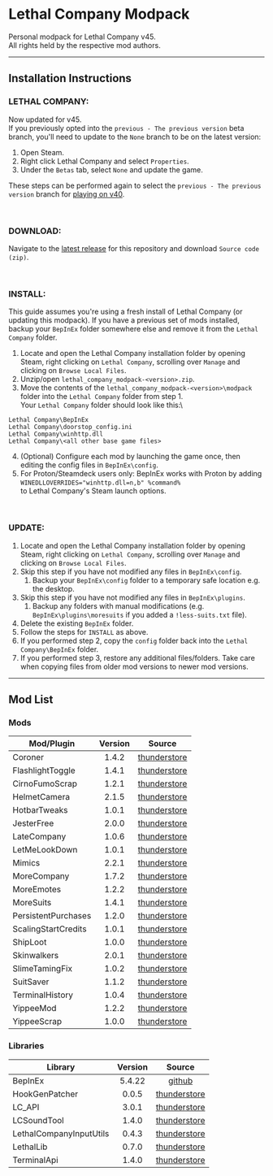 # Lethal Company Modpack
Personal modpack for Lethal Company v45.\
All rights held by the respective mod authors.

---
## Installation Instructions
### LETHAL COMPANY:
Now updated for v45.\
If you previously opted into the `previous - The previous version` beta branch, you'll need to update to the `None` branch to be on the latest version:
1. Open Steam.
2. Right click Lethal Company and select `Properties`.
3. Under the `Betas` tab, select `None` and update the game.

These steps can be performed again to select the `previous - The previous version` branch for [playing on v40](https://github.com/konovic/lethal_company_modpack/releases/tag/v1.1.0).

<br>

### DOWNLOAD:
Navigate to the [latest release](https://github.com/konovic/lethal_company_modpack/releases/latest) for this repository and download `Source code (zip)`.

<br>

### INSTALL:
This guide assumes you're using a fresh install of Lethal Company (or updating this modpack). If you have a previous set of mods installed, backup your `BepInEx` folder somewhere else and remove it from the `Lethal Company` folder.
1. Locate and open the Lethal Company installation folder by opening Steam, right clicking on `Lethal Company`, scrolling over `Manage` and clicking on `Browse Local Files`.
2. Unzip/open `lethal_company_modpack-<version>.zip`.
3. Move the contents of the `lethal_company_modpack-<version>\modpack` folder into the `Lethal Company` folder from step 1.\
Your `Lethal Company` folder should look like this:\
```
Lethal Company\BepInEx
Lethal Company\doorstop_config.ini
Lethal Company\winhttp.dll
Lethal Company\<all other base game files>
```
4. (Optional) Configure each mod by launching the game once, then editing the config files in `BepInEx\config`.
5. For Proton/Steamdeck users only: BepInEx works with Proton by adding\
`WINEDLLOVERRIDES="winhttp.dll=n,b" %command%`\
to Lethal Company's Steam launch options.

<br>

### UPDATE:
1. Locate and open the Lethal Company installation folder by opening Steam, right clicking on `Lethal Company`, scrolling over `Manage` and clicking on `Browse Local Files`.
2. Skip this step if you have not modified any files in `BepInEx\config`.
    1. Backup your `BepInEx\config` folder to a temporary safe location e.g. the desktop.
3. Skip this step if you have not modified any files in `BepInEx\plugins`.
    1. Backup any folders with manual modifications (e.g. `BepInEx\plugins\moresuits` if you added a `!less-suits.txt` file).
4. Delete the existing `BepInEx` folder.
5. Follow the steps for `INSTALL` as above.
6. If you performed step 2, copy the `config` folder back into the `Lethal Company\BepInEx` folder.
7. If you performed step 3, restore any additional files/folders. Take care when copying files from older mod versions to newer mod versions.

---
## Mod List
### Mods
| Mod/Plugin              | Version | Source                                                                                       |
| ----------------------- |:-------:|:--------------------------------------------------------------------------------------------:|
| Coroner                 | 1.4.2   | [thunderstore](https://thunderstore.io/c/lethal-company/p/EliteMasterEric/Coroner/)          |
| FlashlightToggle        | 1.4.1   | [thunderstore](https://thunderstore.io/c/lethal-company/p/Renegades/FlashlightToggle/)       |
| CirnoFumoScrap          | 1.2.1   | [thunderstore](https://thunderstore.io/c/lethal-company/p/Badham_Mods/CirnoFumoScrap/)       |
| HelmetCamera            | 2.1.5   | [thunderstore](https://thunderstore.io/c/lethal-company/p/RickArg/Helmet_Cameras/)           |
| HotbarTweaks            | 1.0.1   | [thunderstore](https://thunderstore.io/c/lethal-company/p/Straky/HotbarTweaks/)              |
| JesterFree              | 2.0.0   | [thunderstore](https://thunderstore.io/c/lethal-company/p/AriDev/JesterFree/)                |
| LateCompany             | 1.0.6   | [thunderstore](https://thunderstore.io/c/lethal-company/p/anormaltwig/LateCompany/)          |
| LetMeLookDown           | 1.0.1   | [thunderstore](https://thunderstore.io/c/lethal-company/p/FlipMods/LetMeLookDown/)           |
| Mimics                  | 2.2.1   | [thunderstore](https://thunderstore.io/c/lethal-company/p/x753/Mimics/)                      |
| MoreCompany             | 1.7.2   | [thunderstore](https://thunderstore.io/c/lethal-company/p/notnotnotswipez/MoreCompany/)      |
| MoreEmotes              | 1.2.2   | [thunderstore](https://thunderstore.io/c/lethal-company/p/Sligili/More_Emotes/)              |
| MoreSuits               | 1.4.1   | [thunderstore](https://thunderstore.io/c/lethal-company/p/x753/More_Suits/)                  |
| PersistentPurchases     | 1.2.0   | [thunderstore](https://thunderstore.io/c/lethal-company/p/TheBeeTeam/PersistentPurchases/)   |
| ScalingStartCredits     | 1.0.1   | [thunderstore](https://thunderstore.io/c/lethal-company/p/sunnobunno/ScalingStartCredits/)   |
| ShipLoot                | 1.0.0   | [thunderstore](https://thunderstore.io/c/lethal-company/p/tinyhoot/ShipLoot/)                |
| Skinwalkers             | 2.0.1   | [thunderstore](https://thunderstore.io/c/lethal-company/p/RugbugRedfern/Skinwalkers/)        |
| SlimeTamingFix          | 1.0.2   | [thunderstore](https://thunderstore.io/c/lethal-company/p/EliteMasterEric/SlimeTamingFix/)   |
| SuitSaver               | 1.1.2   | [thunderstore](https://thunderstore.io/c/lethal-company/p/Hexnet111/SuitSaver/)              |
| TerminalHistory         | 1.0.4   | [thunderstore](https://thunderstore.io/c/lethal-company/p/NotAtomicBomb/Terminal_History/)   |
| YippeeMod               | 1.2.2   | [thunderstore](https://thunderstore.io/c/lethal-company/p/sunnobunno/YippeeMod/)             |
| YippeeScrap             | 1.0.0   | [thunderstore](https://thunderstore.io/c/lethal-company/p/AinaVT/YippeeScrap/)               |

### Libraries
| Library                 | Version | Source                                                                                       |
| ----------------------- |:-------:|:--------------------------------------------------------------------------------------------:|
| BepInEx                 | 5.4.22  | [github](https://github.com/BepInEx/BepInEx/releases/tag/v5.4.22)                            |
| HookGenPatcher          | 0.0.5   | [thunderstore](https://thunderstore.io/c/lethal-company/p/Evaisa/HookGenPatcher/)            |
| LC\_API                 | 3.0.1   | [thunderstore](https://thunderstore.io/c/lethal-company/p/2018/LC_API/)                      |
| LCSoundTool             | 1.4.0   | [thunderstore](https://thunderstore.io/c/lethal-company/p/no00ob/LCSoundTool/)               |
| LethalCompanyInputUtils | 0.4.3   | [thunderstore](https://thunderstore.io/c/lethal-company/p/Rune580/LethalCompany_InputUtils/) |
| LethalLib               | 0.7.0   | [thunderstore](https://thunderstore.io/c/lethal-company/p/Evaisa/LethalLib/)                 |
| TerminalApi             | 1.4.0   | [thunderstore](https://thunderstore.io/c/lethal-company/p/NotAtomicBomb/TerminalApi/)        |
